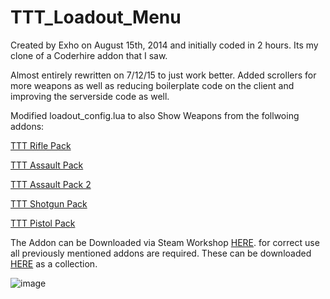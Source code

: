 TTT_Loadout_Menu
================
Created by Exho on August 15th, 2014 and initially coded in 2 hours. Its my clone of a Coderhire addon that I saw. 

Almost entirely rewritten on 7/12/15 to just work better. Added scrollers for more weapons as well as reducing boilerplate code on the client and improving the serverside code as well.


Modified loadout_config.lua to also Show Weapons from the follwoing addons:

[TTT Rifle Pack](https://steamcommunity.com/sharedfiles/filedetails/?id=307400737)

[TTT Assault Pack](https://steamcommunity.com/sharedfiles/filedetails/?id=307400139)

[TTT Assault Pack 2](https://steamcommunity.com/sharedfiles/filedetails/?id=316433211)

[TTT Shotgun Pack](https://steamcommunity.com/sharedfiles/filedetails/?id=307345118)

[TTT Pistol Pack](https://steamcommunity.com/sharedfiles/filedetails/?id=307401169)

The Addon can be Downloaded via Steam Workshop [HERE](https://steamcommunity.com/sharedfiles/filedetails/?id=2823291864).
for correct use all previously mentioned addons are required. These can be downloaded [HERE](https://steamcommunity.com/sharedfiles/filedetails/?id=2823275528) as a collection.

![image](https://raw.githubusercontent.com/RIPD/TTT_Loadout_Menu/master/demo_images/loadout_demo.gif)